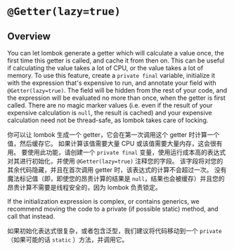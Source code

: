 # `@Getter(lazy=true)`

## Overview


You can let lombok generate a getter which will calculate a value once, the first time this getter is called, and cache it from then on. 
This can be useful if calculating the value takes a lot of CPU, or the value takes a lot of memory. 
To use this feature, create a `private final` variable, initialize it with the expression that's expensive to run, and annotate your field with `@Getter(lazy=true)`. 
The field will be hidden from the rest of your code, and the expression will be evaluated no more than once, when the getter is first called. 
There are no magic marker values (i.e. even if the result of your expensive calculation is `null`, the result is cached) and your expensive calculation need not be thread-safe, as lombok takes care of locking.


你可以让 lombok 生成一个 getter，它会在第一次调用这个 getter 时计算一个值，然后缓存它。
如果计算该值需要大量 CPU 或该值需要大量内存，这会很有用。
要使用此功能，请创建一个 `private final` 变量，使用运行成本高的表达式对其进行初始化，并使用 `@Getter(lazy=true)` 注释您的字段。
该字段将对您的其余代码隐藏，并且在首次调用 getter 时，该表达式的计算不会超过一次。
没有魔法标记值（即，即使您的昂贵计算的结果是 `null`，结果也会被缓存）并且您的昂贵计算不需要是线程安全的，因为 lombok 负责锁定。


If the initialization expression is complex, or contains generics, we recommend moving the code to a private (if possible static) method, and call that instead.


如果初始化表达式很复杂，或者包含泛型，我们建议将代码移动到一个 `private` （如果可能的话 `static` ）方法，并调用它。

